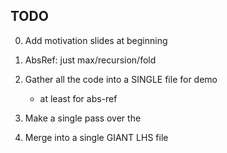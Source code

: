 TODO
----

0. Add motivation slides at beginning

1. AbsRef: just max/recursion/fold

2. Gather all the code into a SINGLE file for demo
    + at least for abs-ref

3. Make a single pass over the 

4. Merge into a single GIANT LHS file
